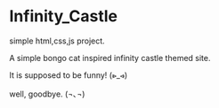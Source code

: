 # Infinity_Castle
simple html,css,js project. 

A simple bongo cat inspired infinity castle themed site. 

It is supposed to be funny! (⩺_⩹)

well, goodbye. (¬､¬)

